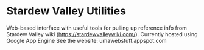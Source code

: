 # Stardew Valley Utilities
Web-based interface with useful tools for pulling up reference info from Stardew Valley wiki (https://stardewvalleywiki.com/). Currently hosted using Google App Engine
See the website: umawebstuff.appspot.com
